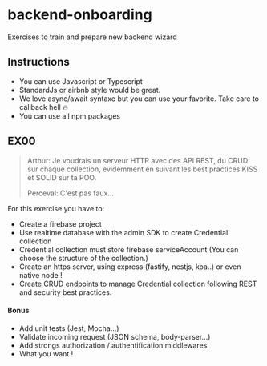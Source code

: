 # backend-onboarding
Exercises to train and prepare new backend wizard

## Instructions

- You can use Javascript or Typescript
- StandardJs or airbnb style would be great.
- We love async/await syntaxe but you can use your favorite. Take care to callback hell :fire:
- You can use all npm packages

## EX00

> Arthur: Je voudrais un serveur HTTP avec des API REST, du CRUD sur chaque collection, evidemment en suivant les best practices KISS et SOLID sur ta POO.
> 
> Perceval: C'est pas faux...

For this exercise you have to: 
- Create a firebase project
- Use realtime database with the admin SDK to create Credential collection 
- Credential collection must store firebase serviceAccount (You can choose the structure of the collection.)
- Create an https server, using express (fastify, nestjs, koa..) or even native node !
- Create CRUD endpoints to manage Credential collection following REST and security best practices.

#### Bonus
- Add unit tests (Jest, Mocha...)
- Validate incoming request (JSON schema, body-parser...)
- Add strongs authorization / authentification middlewares
- What you want !

